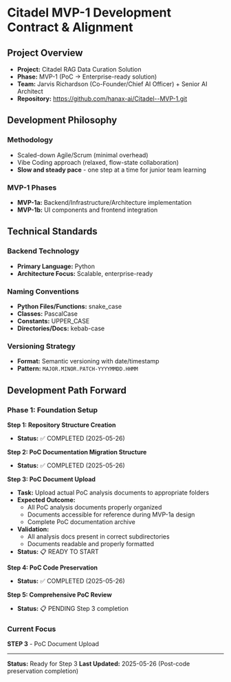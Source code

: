 # Citadel MVP-1 Development Contract & Alignment

## Project Overview
- **Project:** Citadel RAG Data Curation Solution
- **Phase:** MVP-1 (PoC → Enterprise-ready solution)
- **Team:** Jarvis Richardson (Co-Founder/Chief AI Officer) + Senior AI Architect
- **Repository:** https://github.com/hanax-ai/Citadel--MVP-1.git

## Development Philosophy
### Methodology
- Scaled-down Agile/Scrum (minimal overhead)
- Vibe Coding approach (relaxed, flow-state collaboration)
- **Slow and steady pace** - one step at a time for junior team learning

### MVP-1 Phases
- **MVP-1a:** Backend/Infrastructure/Architecture implementation
- **MVP-1b:** UI components and frontend integration

## Technical Standards
### Backend Technology
- **Primary Language:** Python
- **Architecture Focus:** Scalable, enterprise-ready

### Naming Conventions
- **Python Files/Functions:** snake_case
- **Classes:** PascalCase  
- **Constants:** UPPER_CASE
- **Directories/Docs:** kebab-case

### Versioning Strategy
- **Format:** Semantic versioning with date/timestamp
- **Pattern:** `MAJOR.MINOR.PATCH-YYYYMMDD.HHMM`

## Development Path Forward

### Phase 1: Foundation Setup

**Step 1: Repository Structure Creation**
- **Status:** ✅ COMPLETED (2025-05-26)

**Step 2: PoC Documentation Migration Structure**
- **Status:** ✅ COMPLETED (2025-05-26)

**Step 3: PoC Document Upload**
- **Task:** Upload actual PoC analysis documents to appropriate folders
- **Expected Outcome:**
  - All PoC analysis documents properly organized
  - Documents accessible for reference during MVP-1a design
  - Complete PoC documentation archive
- **Validation:**
  - All analysis docs present in correct subdirectories
  - Documents readable and properly formatted
- **Status:** 📋 READY TO START

**Step 4: PoC Code Preservation**
- **Status:** ✅ COMPLETED (2025-05-26)

**Step 5: Comprehensive PoC Review**
- **Status:** 📋 PENDING Step 3 completion

### Current Focus
**STEP 3** - PoC Document Upload

---
**Status:** Ready for Step 3
**Last Updated:** 2025-05-26 (Post-code preservation completion)
